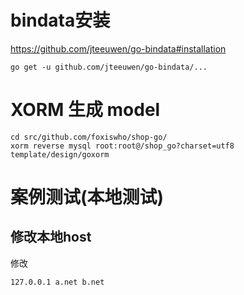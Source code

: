 

# bindata安装

https://github.com/jteeuwen/go-bindata#installation
```SHELL
go get -u github.com/jteeuwen/go-bindata/...
```

# XORM 生成 model
```SHELL
cd src/github.com/foxiswho/shop-go/
xorm reverse mysql root:root@/shop_go?charset=utf8 template/design/goxorm
```

# 案例测试(本地测试)
## 修改本地host
修改
```SHELL
127.0.0.1 a.net b.net
```